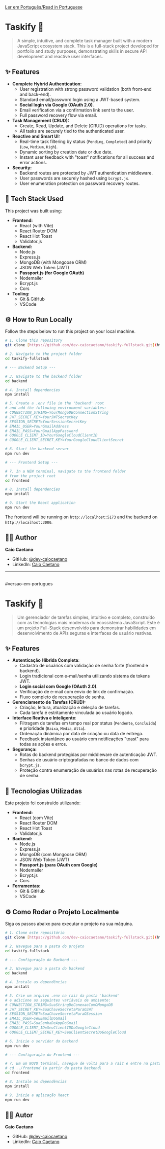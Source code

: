 [Ler em Português/Read in Portuguese](#versao-em-portugues)

# Taskify 🚀

> A simple, intuitive, and complete task manager built with a modern JavaScript ecosystem stack. This is a full-stack project developed for portfolio and study purposes, demonstrating skills in secure API development and reactive user interfaces.

## ✨ Features

- **Complete Hybrid Authentication:**
  - User registration with strong password validation (both front-end and back-end).
  - Standard email/password login using a JWT-based system.
  - **Social login via Google (OAuth 2.0)**.
  - Email verification via a confirmation link sent to the user.
  - Full password recovery flow via email.
- **Task Management (CRUD):**
  - Create, Read, Update, and Delete (CRUD) operations for tasks.
  - All tasks are securely tied to the authenticated user.
- **Reactive and Smart UI:**
  - Real-time task filtering by status (`Pending`, `Completed`) and priority (`Low`, `Medium`, `High`).
  - Dynamic sorting by creation date or due date.
  - Instant user feedback with "toast" notifications for all success and error actions.
- **Security:**
  - Backend routes are protected by JWT authentication middleware.
  - User passwords are securely hashed using `bcrypt.js`.
  - User enumeration protection on password recovery routes.

## 🚀 Tech Stack Used

This project was built using:

- **Frontend:**
  - React (with Vite)
  - React Router DOM
  - React Hot Toast
  - Validator.js
- **Backend:**
  - Node.js
  - Express.js
  - MongoDB (with Mongoose ORM)
  - JSON Web Token (JWT)
  - **Passport.js (for Google OAuth)**
  - Nodemailer
  - Bcrypt.js
  - Cors
- **Tooling:**
  - Git & GitHub
  - VSCode

## ⚙️ How to Run Locally

Follow the steps below to run this project on your local machine.

```bash
# 1. Clone this repository
git clone [https://github.com/dev-caiocaetano/taskify-fullstack.git](https://github.com/dev-caiocaetano/taskify-fullstack.git)

# 2. Navigate to the project folder
cd taskify-fullstack

# --- Backend Setup ---

# 3. Navigate to the backend folder
cd backend

# 4. Install dependencies
npm install

# 5. Create a .env file in the 'backend' root
# and add the following environment variables:
# CONNECTION_STRING=YourMongoDBConnectionString
# JWT_SECRET_KEY=YourJWTSecretKey
# SESSION_SECRET=YourSessionSecretKey
# EMAIL_USER=YourGmailAddress
# EMAIL_PASS=YourGmailAppPassword
# GOOGLE_CLIENT_ID=YourGoogleCloudClientID
# GOOGLE_CLIENT_SECRET_KEY=YourGoogleCloudClientSecret

# 6. Start the backend server
npm run dev

# --- Frontend Setup ---

# 7. In a NEW terminal, navigate to the frontend folder
# from the project root
cd frontend

# 8. Install dependencies
npm install

# 9. Start the React application
npm run dev
```
The frontend will be running on `http://localhost:5173` and the backend on `http://localhost:3000`.

## 👨‍💻 Author

**Caio Caetano**

- GitHub: [@dev-caiocaetano](https://github.com/dev-caiocaetano)
- LinkedIn: [Caio Caetano](https://www.linkedin.com/in/caiohenriquecaetano/)

---
<br>
#versao-em-portugues

# Taskify 🚀


> Um gerenciador de tarefas simples, intuitivo e completo, construído com as tecnologias mais modernas do ecossistema JavaScript. Este é um projeto Full-Stack desenvolvido para demonstrar habilidades em desenvolvimento de APIs seguras e interfaces de usuário reativas.

## ✨ Features

- **Autenticação Híbrida Completa:**
  - Cadastro de usuários com validação de senha forte (frontend e backend).
  - Login tradicional com e-mail/senha utilizando sistema de tokens JWT.
  - **Login social com Google (OAuth 2.0)**.
  - Verificação de e-mail com envio de link de confirmação.
  - Fluxo completo de recuperação de senha.
- **Gerenciamento de Tarefas (CRUD):**
  - Criação, leitura, atualização e deleção de tarefas.
  - Cada tarefa é estritamente vinculada ao usuário logado.
- **Interface Reativa e Inteligente:**
  - Filtragem de tarefas em tempo real por status (`Pendente`, `Concluída`) e prioridade (`Baixa`, `Média`, `Alta`).
  - Ordenação dinâmica por data de criação ou data de entrega.
  - Feedback instantâneo ao usuário com notificações "toast" para todas as ações e erros.
- **Segurança:**
  - Rotas do backend protegidas por middleware de autenticação JWT.
  - Senhas de usuário criptografadas no banco de dados com `bcrypt.js`.
  - Proteção contra enumeração de usuários nas rotas de recuperação de senha.

## 🚀 Tecnologias Utilizadas

Este projeto foi construído utilizando:

- **Frontend:**
  - React (com Vite)
  - React Router DOM
  - React Hot Toast
  - Validator.js
- **Backend:**
  - Node.js
  - Express.js
  - MongoDB (com Mongoose ORM)
  - JSON Web Token (JWT)
  - **Passport.js (para OAuth com Google)**
  - Nodemailer
  - Bcrypt.js
  - Cors
- **Ferramentas:**
  - Git & GitHub
  - VSCode

## ⚙️ Como Rodar o Projeto Localmente

Siga os passos abaixo para executar o projeto na sua máquina.

```bash
# 1. Clone este repositório
git clone [https://github.com/dev-caiocaetano/taskify-fullstack.git](https://github.com/dev-caiocaetano/taskify-fullstack.git)

# 2. Navegue para a pasta do projeto
cd taskify-fullstack

# --- Configuração do Backend ---

# 3. Navegue para a pasta do backend
cd backend

# 4. Instale as dependências
npm install

# 5. Crie um arquivo .env na raiz da pasta 'backend'
# e adicione as seguintes variáveis de ambiente:
# CONNECTION_STRING=SuaStringDeConexaoComOMongoDB
# JWT_SECRET_KEY=SuaChaveSecretaParaOJWT
# SESSION_SECRET=SuaChaveSecretaParaOSession
# EMAIL_USER=SeuEmailDoGmail
# EMAIL_PASS=SuaSenhaDeAppDoGmail
# GOOGLE_CLIENT_ID=SeuClientIDDoGoogleCloud
# GOOGLE_CLIENT_SECRET_KEY=SeuClientSecretDoGoogleCloud

# 6. Inicie o servidor do backend
npm run dev

# --- Configuração do Frontend ---

# 7. Em um NOVO terminal, navegue de volta para a raiz e entre na pasta do frontend
# cd ../frontend (a partir da pasta backend)
cd frontend

# 8. Instale as dependências
npm install

# 9. Inicie a aplicação React
npm run dev
```

## 👨‍💻 Autor

**Caio Caetano**

- GitHub: [@dev-caiocaetano](https://github.com/dev-caiocaetano)
- LinkedIn: [Caio Caetano](https://www.linkedin.com/in/caiohenriquecaetano/)
